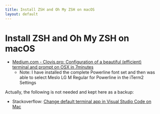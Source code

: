 ```yaml
---
title: Install ZSH and Oh My ZSH on macOS
layout: default
---
```

# Install ZSH and Oh My ZSH on macOS

* [Medium.com - Clovis.pro: Configuration of a beautiful (efficient) terminal and prompt on OSX in 7minutes](https://medium.com/@Clovis_app/configuration-of-a-beautiful-efficient-terminal-and-prompt-on-osx-in-7-minutes-827c29391961)
  * Note: I have installed the complete Powerline font set and then was able to select Meslo LG M Regular for Powerline in the iTerm2 Settings

Actually, the following is not needed and kept here as a backup:

* Stackoverflow: [Change default terminal app in Visual Studio Code on Mac](https://stackoverflow.com/questions/29957456/change-default-terminal-app-in-visual-studio-code-on-mac)
